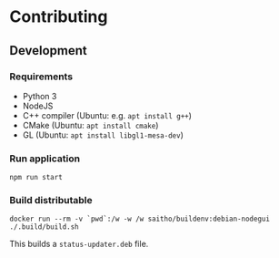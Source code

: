 # Contributing

## Development

### Requirements

* Python 3
* NodeJS
* C++ compiler (Ubuntu: e.g. `apt install g++`)
* CMake (Ubuntu: `apt install cmake`)
* GL (Ubuntu: `apt install libgl1-mesa-dev`)

### Run application

```
npm run start
```


### Build distributable

```
docker run --rm -v `pwd`:/w -w /w saitho/buildenv:debian-nodegui ./.build/build.sh
```

This builds a `status-updater.deb` file.

